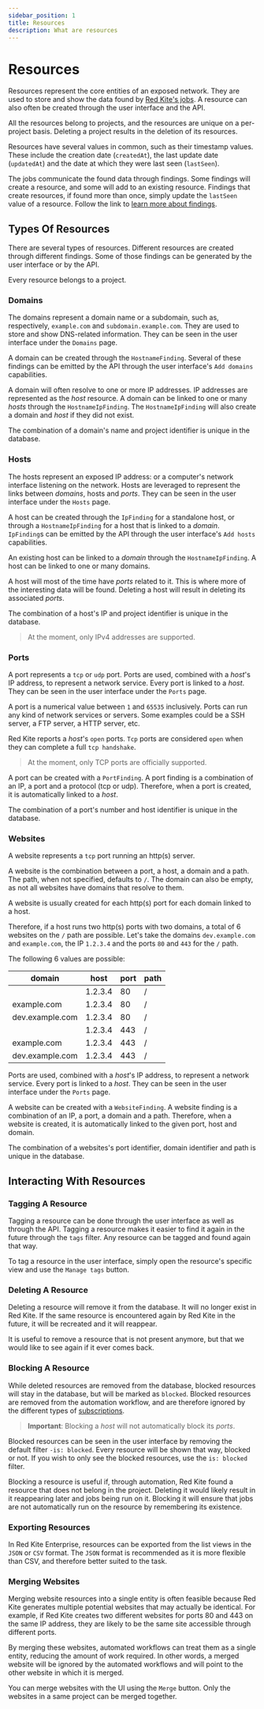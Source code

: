 ```yaml
---
sidebar_position: 1
title: Resources
description: What are resources
---
```


# Resources

Resources represent the core entities of an exposed network. They are used to store and show the data found by [Red Kite's jobs](../concepts/jobs). A resource can also often be created through the user interface and the API.

All the resources belong to projects, and the resources are unique on a per-project basis. Deleting a project results in the deletion of its resources.

Resources have several values in common, such as their timestamp values. These include the creation date (`createdAt`), the last update date (`updatedAt`) and the date at which they were last seen (`lastSeen`).

The jobs communicate the found data through findings. Some findings will create a resource, and some will add to an existing resource. Findings that create resources, if found more than once, simply update the `lastSeen` value of a resource. Follow the link to [learn more about findings](../concepts/findings).

## Types Of Resources

There are several types of resources. Different resources are created through different findings. Some of those findings can be generated by the user interface or by the API.

Every resource belongs to a project.

### Domains

The domains represent a domain name or a subdomain, such as, respectively, `example.com` and `subdomain.example.com`. They are used to store and show DNS-related information. They can be seen in the user interface under the `Domains` page.

A domain can be created through the `HostnameFinding`. Several of these findings can be emitted by the API through the user interface's `Add domains` capabilities.

A domain will often resolve to one or more IP addresses. IP addresses are represented as the *host* resource. A domain can be linked to one or many *hosts* through the `HostnameIpFinding`. The `HostnameIpFinding` will also create a domain and *host* if they did not exist.

The combination of a domain's name and project identifier is unique in the database.

### Hosts

The hosts represent an exposed IP address: or a computer's network interface listening on the network. Hosts are leveraged to represent the links between *domains*, hosts and *ports*. They can be seen in the user interface under the `Hosts` page.

A host can be created through the `IpFinding` for a standalone host, or through a `HostnameIpFinding` for a host that is linked to a *domain*. `IpFinding`s can be emitted by the API through the user interface's `Add hosts` capabilities.

An existing host can be linked to a *domain* through the `HostnameIpFinding`. A host can be linked to one or many domains.

A host will most of the time have *ports* related to it. This is where more of the interesting data will be found. Deleting a host will result in deleting its associated *ports*.

The combination of a host's IP and project identifier is unique in the database.

> At the moment, only IPv4 addresses are supported.

### Ports

A port represents a `tcp` or `udp` port. Ports are used, combined with a *host*'s IP address, to represent a network service. Every port is linked to a *host*. They can be seen in the user interface under the `Ports` page.

A port is a numerical value between `1` and `65535` inclusively. Ports can run any kind of network services or servers. Some examples could be a SSH server, a FTP server, a HTTP server, etc.

Red Kite reports a *host*'s `open` ports. `Tcp` ports are considered `open` when they can complete a full `tcp handshake`.

> At the moment, only TCP ports are officially supported.

A port can be created with a `PortFinding`. A port finding is a combination of an IP, a port and a protocol (tcp or udp). Therefore, when a port is created, it is automatically linked to a *host*.

The combination of a port's number and host identifier is unique in the database.

### Websites

A website represents a `tcp` port running an http(s) server.

A website is the combination between a port, a host, a domain and a path. The path, when not specified, defaults to `/`. The domain can also be empty, as not all websites have domains that resolve to them.

A website is usually created for each http(s) port for each domain linked to a host.

Therefore, if a host runs two http(s) ports with two domains, a total of 6 websites on the `/` path are possible. Let's take the domains `dev.example.com` and `example.com`, the IP `1.2.3.4` and the ports `80` and `443` for the `/` path.

The following 6 values are possible:

| domain          | host    | port | path |
| --------------- | ------- | ---- | ---- |
|                 | 1.2.3.4 | 80   | /    |
| example.com     | 1.2.3.4 | 80   | /    |
| dev.example.com | 1.2.3.4 | 80   | /    |
|                 | 1.2.3.4 | 443  | /    |
| example.com     | 1.2.3.4 | 443  | /    |
| dev.example.com | 1.2.3.4 | 443  | /    |

Ports are used, combined with a *host*'s IP address, to represent a network service. Every port is linked to a *host*. They can be seen in the user interface under the `Ports` page.

A website can be created with a `WebsiteFinding`. A website finding is a combination of an IP, a port, a domain and a path. Therefore, when a website is created, it is automatically linked to the given port, host and domain.

The combination of a websites's port identifier, domain identifier and path is unique in the database.

## Interacting With Resources

### Tagging A Resource

Tagging a resource can be done through the user interface as well as through the API. Tagging a resource makes it easier to find it again in the future through the `tags` filter. Any resource can be tagged and found again that way.

To tag a resource in the user interface, simply open the resource's specific view and use the `Manage tags` button.

### Deleting A Resource

Deleting a resource will remove it from the database. It will no longer exist in Red Kite. If the same resource is encountered again by Red Kite in the future, it will be recreated and it will reappear.

It is useful to remove a resource that is not present anymore, but that we would like to see again if it ever comes back.

### Blocking A Resource

While deleted resources are removed from the database, blocked resources will stay in the database, but will be marked as `blocked`. Blocked resources are removed from the automation workflow, and are therefore ignored by the different types of [subscriptions](../concepts/subscriptions).

> **Important**: Blocking a *host* will not automatically block its *ports*.

Blocked resources can be seen in the user interface by removing the default filter `-is: blocked`. Every resource will be shown that way, blocked or not. If you wish to only see the blocked resources, use the `is: blocked` filter.

Blocking a resource is useful if, through automation, Red Kite found a resource that does not belong in the project. Deleting it would likely result in it reappearing later and jobs being run on it. Blocking it will ensure that jobs are not automatically run on the resource by remembering its existence.

### Exporting Resources

In Red Kite Enterprise, resources can be exported from the list views in the `JSON` or `CSV` format. The `JSON` format is recommended as it is more flexible than CSV, and therefore better suited to the task. 

### Merging Websites

Merging website resources into a single entity is often feasible because Red Kite generates multiple potential websites that may actually be identical. For example, if Red Kite creates two different websites for ports 80 and 443 on the same IP address, they are likely to be the same site accessible through different ports.

By merging these websites, automated workflows can treat them as a single entity, reducing the amount of work required. In other words, a merged website will be ignored by the automated workflows and will point to the other website in which it is merged.

You can merge websites with the UI using the `Merge` button. Only the websites in a same project can be merged together.
